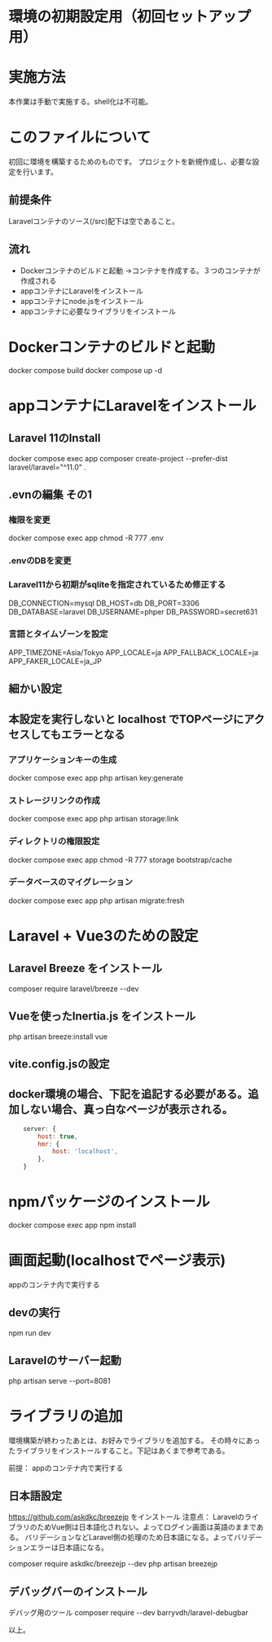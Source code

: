 # 環境の初期設定用（初回セットアップ用）

# 実施方法
本作業は手動で実施する。shell化は不可能。

# このファイルについて
初回に環境を構築するためのものです。
プロジェクトを新規作成し、必要な設定を行います。

## 前提条件
Laravelコンテナのソース(/src)配下は空であること。

## 流れ
- Dockerコンテナのビルドと起動
→コンテナを作成する。３つのコンテナが作成される
- appコンテナにLaravelをインストール
- appコンテナにnode.jsをインストール
- appコンテナに必要なライブラリをインストール


# Dockerコンテナのビルドと起動
docker compose build
docker compose up -d

# appコンテナにLaravelをインストール
## Laravel 11のInstall
docker compose exec app composer create-project --prefer-dist laravel/laravel="^11.0" .

## .evnの編集 その1
### 権限を変更
docker compose exec app chmod -R 777 .env

### .envのDBを変更
### Laravel11から初期がsqliteを指定されているため修正する
DB_CONNECTION=mysql
DB_HOST=db
DB_PORT=3306
DB_DATABASE=laravel
DB_USERNAME=phper
DB_PASSWORD=secret631

### 言語とタイムゾーンを設定
APP_TIMEZONE=Asia/Tokyo
APP_LOCALE=ja
APP_FALLBACK_LOCALE=ja
APP_FAKER_LOCALE=ja_JP


## 細かい設定
## 本設定を実行しないと localhost でTOPページにアクセスしてもエラーとなる

### アプリケーションキーの生成
docker compose exec app php artisan key:generate

### ストレージリンクの作成
docker compose exec app php artisan storage:link

### ディレクトリの権限設定
docker compose exec app chmod -R 777 storage bootstrap/cache

### データベースのマイグレーション
docker compose exec app php artisan migrate:fresh



# Laravel + Vue3のための設定
## Laravel Breeze をインストール 
composer require laravel/breeze --dev

## Vueを使ったInertia.js をインストール
php artisan breeze:install vue

## vite.config.jsの設定
## docker環境の場合、下記を追記する必要がある。追加しない場合、真っ白なページが表示される。

```javascript:vite.config.js
    server: {
        host: true,
        hmr: {
            host: 'localhost',
        },
    }
```

# npmパッケージのインストール
docker compose exec app npm install

# 画面起動(localhostでページ表示)
appのコンテナ内で実行する

## devの実行
npm run dev

## Laravelのサーバー起動
php artisan serve --port=8081


# ライブラリの追加
環境構築が終わったあとは、お好みでライブラリを追加する。
その時々にあったライブラリをインストールすること。下記はあくまで参考である。

前提：
appのコンテナ内で実行する

## 日本語設定
https://github.com/askdkc/breezejp をインストール
注意点：
LaravelのライブラリのためVue側は日本語化されない。よってログイン画面は英語のままである。
バリデーションなどLaravel側の処理のため日本語になる。よってバリデーションエラーは日本語になる。

composer require askdkc/breezejp --dev
php artisan breezejp

## デバッグバーのインストール
デバッグ用のツール
composer require --dev barryvdh/laravel-debugbar

以上。